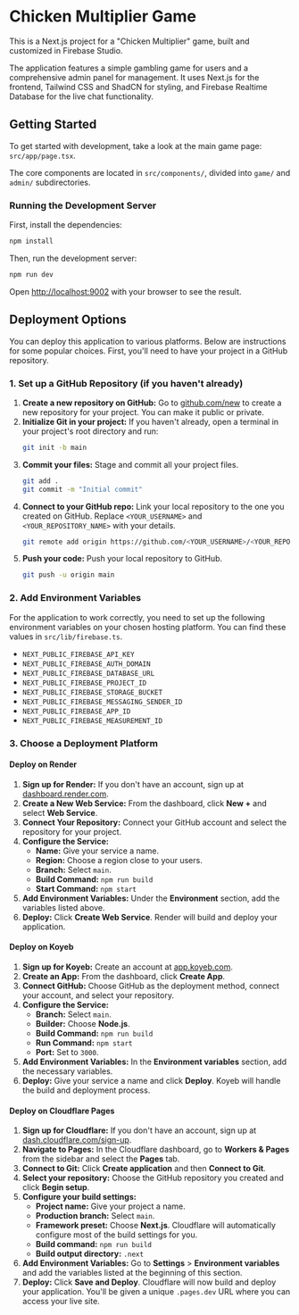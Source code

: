 # Chicken Multiplier Game

This is a Next.js project for a "Chicken Multiplier" game, built and customized in Firebase Studio.

The application features a simple gambling game for users and a comprehensive admin panel for management. It uses Next.js for the frontend, Tailwind CSS and ShadCN for styling, and Firebase Realtime Database for the live chat functionality.

## Getting Started

To get started with development, take a look at the main game page: `src/app/page.tsx`.

The core components are located in `src/components/`, divided into `game/` and `admin/` subdirectories.

### Running the Development Server

First, install the dependencies:

```bash
npm install
```

Then, run the development server:

```bash
npm run dev
```

Open [http://localhost:9002](http://localhost:9002) with your browser to see the result.

## Deployment Options

You can deploy this application to various platforms. Below are instructions for some popular choices. First, you'll need to have your project in a GitHub repository.

### 1. Set up a GitHub Repository (if you haven't already)

1.  **Create a new repository on GitHub:** Go to [github.com/new](https://github.com/new) to create a new repository for your project. You can make it public or private.
2.  **Initialize Git in your project:** If you haven't already, open a terminal in your project's root directory and run:
    ```bash
    git init -b main
    ```
3.  **Commit your files:** Stage and commit all your project files.
    ```bash
    git add .
    git commit -m "Initial commit"
    ```
4.  **Connect to your GitHub repo:** Link your local repository to the one you created on GitHub. Replace `<YOUR_USERNAME>` and `<YOUR_REPOSITORY_NAME>` with your details.
    ```bash
    git remote add origin https://github.com/<YOUR_USERNAME>/<YOUR_REPOSITORY_NAME>.git
    ```
5.  **Push your code:** Push your local repository to GitHub.
    ```bash
    git push -u origin main
    ```

### 2. Add Environment Variables

For the application to work correctly, you need to set up the following environment variables on your chosen hosting platform. You can find these values in `src/lib/firebase.ts`.

*   `NEXT_PUBLIC_FIREBASE_API_KEY`
*   `NEXT_PUBLIC_FIREBASE_AUTH_DOMAIN`
*   `NEXT_PUBLIC_FIREBASE_DATABASE_URL`
*   `NEXT_PUBLIC_FIREBASE_PROJECT_ID`
*   `NEXT_PUBLIC_FIREBASE_STORAGE_BUCKET`
*   `NEXT_PUBLIC_FIREBASE_MESSAGING_SENDER_ID`
*   `NEXT_PUBLIC_FIREBASE_APP_ID`
*   `NEXT_PUBLIC_FIREBASE_MEASUREMENT_ID`

### 3. Choose a Deployment Platform

#### Deploy on Render

1.  **Sign up for Render:** If you don't have an account, sign up at [dashboard.render.com](https://dashboard.render.com).
2.  **Create a New Web Service:** From the dashboard, click **New +** and select **Web Service**.
3.  **Connect Your Repository:** Connect your GitHub account and select the repository for your project.
4.  **Configure the Service:**
    *   **Name:** Give your service a name.
    *   **Region:** Choose a region close to your users.
    *   **Branch:** Select `main`.
    *   **Build Command:** `npm run build`
    *   **Start Command:** `npm start`
5.  **Add Environment Variables:** Under the **Environment** section, add the variables listed above.
6.  **Deploy:** Click **Create Web Service**. Render will build and deploy your application.

#### Deploy on Koyeb

1.  **Sign up for Koyeb:** Create an account at [app.koyeb.com](https://app.koyeb.com).
2.  **Create an App:** From the dashboard, click **Create App**.
3.  **Connect GitHub:** Choose GitHub as the deployment method, connect your account, and select your repository.
4.  **Configure the Service:**
    *   **Branch:** Select `main`.
    *   **Builder:** Choose **Node.js**.
    *   **Build Command:** `npm run build`
    *   **Run Command:** `npm start`
    *   **Port:** Set to `3000`.
5.  **Add Environment Variables:** In the **Environment variables** section, add the necessary variables.
6.  **Deploy:** Give your service a name and click **Deploy**. Koyeb will handle the build and deployment process.

#### Deploy on Cloudflare Pages

1.  **Sign up for Cloudflare:** If you don't have an account, sign up at [dash.cloudflare.com/sign-up](https://dash.cloudflare.com/sign-up).
2.  **Navigate to Pages:** In the Cloudflare dashboard, go to **Workers & Pages** from the sidebar and select the **Pages** tab.
3.  **Connect to Git:** Click **Create application** and then **Connect to Git**.
4.  **Select your repository:** Choose the GitHub repository you created and click **Begin setup**.
5.  **Configure your build settings:**
    *   **Project name:** Give your project a name.
    *   **Production branch:** Select `main`.
    *   **Framework preset:** Choose **Next.js**. Cloudflare will automatically configure most of the build settings for you.
    *   **Build command:** `npm run build`
    *   **Build output directory:** `.next`
6.  **Add Environment Variables:** Go to **Settings** > **Environment variables** and add the variables listed at the beginning of this section.
7.  **Deploy:** Click **Save and Deploy**. Cloudflare will now build and deploy your application. You'll be given a unique `.pages.dev` URL where you can access your live site.
